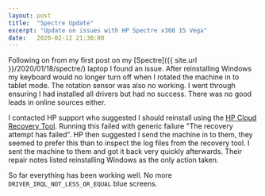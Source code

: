```yaml
---
layout: post
title:  "Spectre Update"
excerpt: "Update on issues with HP Spectre x360 15 Vega"
date:   2020-02-12 21:38:00
---
```


Following on from my first post on my [Spectre]({{ site.url }}/2020/01/18/spectre/) laptop I found an issue.
After reinstalling Windows my keyboard would no longer turn off when I rotated the machine in to tablet mode.
The rotation sensor was also no working. I went through ensuring I had installed all drivers but had no success.
There was no good leads in online sources either.

I contacted HP support who suggested I should reinstall using the [HP Cloud Recovery Tool](https://support.hp.com/gb-en/document/c06162205).
Running this failed with generic failure "The recovery attempt has failed".  HP then suggested I send the machine in to them, they seemed to prefer this than to inspect the log files from the recovery tool.
I sent the machine to them and got it back very quickly afterwards. Their repair notes listed reinstalling Windows as the only action taken.

So far everything has been working well. No more `DRIVER_IRQL_NOT_LESS_OR_EQUAL` blue screens.
